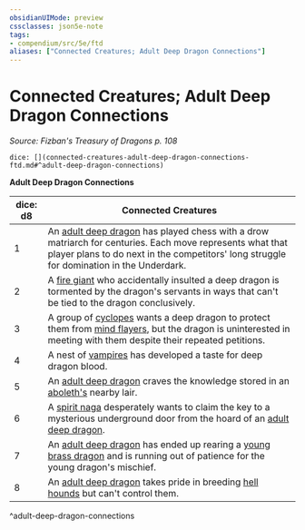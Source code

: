 ```yaml
---
obsidianUIMode: preview
cssclasses: json5e-note
tags:
- compendium/src/5e/ftd
aliases: ["Connected Creatures; Adult Deep Dragon Connections"]
---
```

# Connected Creatures; Adult Deep Dragon Connections
*Source: Fizban's Treasury of Dragons p. 108* 

`dice: [](connected-creatures-adult-deep-dragon-connections-ftd.md#^adult-deep-dragon-connections)`

**Adult Deep Dragon Connections**

| dice: d8 | Connected Creatures |
|----------|---------------------|
| 1 | An [adult deep dragon](/2-Mechanics/CLI/bestiary/dragon/adult-deep-dragon-ftd.md) has played chess with a drow matriarch for centuries. Each move represents what that player plans to do next in the competitors' long struggle for domination in the Underdark. |
| 2 | A [fire giant](/2-Mechanics/CLI/bestiary/giant/fire-giant.md) who accidentally insulted a deep dragon is tormented by the dragon's servants in ways that can't be tied to the dragon conclusively. |
| 3 | A group of [cyclopes](/2-Mechanics/CLI/bestiary/giant/cyclops.md) wants a deep dragon to protect them from [mind flayers](/2-Mechanics/CLI/bestiary/aberration/mind-flayer.md), but the dragon is uninterested in meeting with them despite their repeated petitions. |
| 4 | A nest of [vampires](/2-Mechanics/CLI/bestiary/undead/vampire.md) has developed a taste for deep dragon blood. |
| 5 | An [adult deep dragon](/2-Mechanics/CLI/bestiary/dragon/adult-deep-dragon-ftd.md) craves the knowledge stored in an [aboleth's](/2-Mechanics/CLI/bestiary/aberration/aboleth.md) nearby lair. |
| 6 | A [spirit naga](/2-Mechanics/CLI/bestiary/monstrosity/spirit-naga.md) desperately wants to claim the key to a mysterious underground door from the hoard of an [adult deep dragon](/2-Mechanics/CLI/bestiary/dragon/adult-deep-dragon-ftd.md). |
| 7 | An [adult deep dragon](/2-Mechanics/CLI/bestiary/dragon/adult-deep-dragon-ftd.md) has ended up rearing a [young brass dragon](/2-Mechanics/CLI/bestiary/dragon/young-brass-dragon.md) and is running out of patience for the young dragon's mischief. |
| 8 | An [adult deep dragon](/2-Mechanics/CLI/bestiary/dragon/adult-deep-dragon-ftd.md) takes pride in breeding [hell hounds](/2-Mechanics/CLI/bestiary/fiend/hell-hound.md) but can't control them. |
^adult-deep-dragon-connections